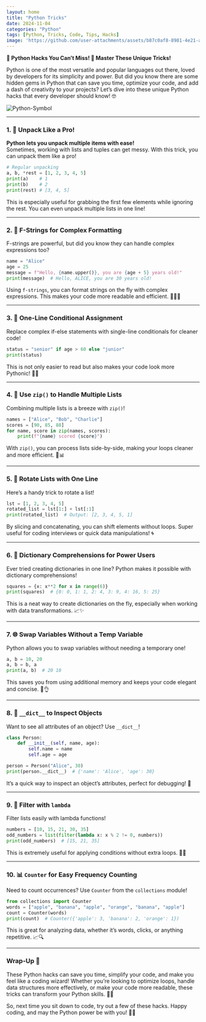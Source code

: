 ```yaml
---
layout: home
title: "Python Tricks"
date: 2024-11-04
categories: "Python"
tags: [Python, Tricks, Code, Tips, Hacks]
image: 'https://github.com/user-attachments/assets/b87c0af8-8981-4e21-ab47-c772960e483e'
---
```


**🐍 Python Hacks You Can’t Miss! 🚀 Master These Unique Tricks!**

Python is one of the most versatile and popular languages out there, loved by developers for its simplicity and power. But did you know there are some hidden gems in Python that can save you time, optimize your code, and add a dash of creativity to your projects? Let’s dive into these unique Python hacks that every developer should know! 🤓

![Python-Symbol](https://github.com/user-attachments/assets/b87c0af8-8981-4e21-ab47-c772960e483e)

---

### 1. 💫 Unpack Like a Pro!  
**Python lets you unpack multiple items with ease!**  
Sometimes, working with lists and tuples can get messy. With this trick, you can unpack them like a pro!

```python
# Regular unpacking
a, b, *rest = [1, 2, 3, 4, 5]
print(a)    # 1
print(b)    # 2
print(rest) # [3, 4, 5]
```

This is especially useful for grabbing the first few elements while ignoring the rest. You can even unpack multiple lists in one line!

---

### 2. 📜 F-Strings for Complex Formatting  
F-strings are powerful, but did you know they can handle complex expressions too?

```python
name = "Alice"
age = 25
message = f"Hello, {name.upper()}, you are {age + 5} years old!"
print(message)  # Hello, ALICE, you are 30 years old!
```

Using `f-strings`, you can format strings on the fly with complex expressions. This makes your code more readable and efficient. 🧑‍💻✨

---

### 3. 📐 One-Line Conditional Assignment  
Replace complex if-else statements with single-line conditionals for cleaner code!

```python
status = "senior" if age > 60 else "junior"
print(status)
```

This is not only easier to read but also makes your code look more Pythonic! 🐍💼

---

### 4. 🚀 Use `zip()` to Handle Multiple Lists  
Combining multiple lists is a breeze with `zip()`!

```python
names = ["Alice", "Bob", "Charlie"]
scores = [90, 85, 88]
for name, score in zip(names, scores):
    print(f"{name} scored {score}")
```

With `zip()`, you can process lists side-by-side, making your loops cleaner and more efficient. 🥇📊

---

### 5. 🔄 Rotate Lists with One Line  
Here’s a handy trick to rotate a list!

```python
lst = [1, 2, 3, 4, 5]
rotated_list = lst[1:] + lst[:1]
print(rotated_list)  # Output: [2, 3, 4, 5, 1]
```

By slicing and concatenating, you can shift elements without loops. Super useful for coding interviews or quick data manipulations! 🌀

---

### 6. 🧠 Dictionary Comprehensions for Power Users  
Ever tried creating dictionaries in one line? Python makes it possible with dictionary comprehensions!

```python
squares = {x: x**2 for x in range(6)}
print(squares)  # {0: 0, 1: 1, 2: 4, 3: 9, 4: 16, 5: 25}
```

This is a neat way to create dictionaries on the fly, especially when working with data transformations. 📈✨

---

### 7. 🌐 Swap Variables Without a Temp Variable  
Python allows you to swap variables without needing a temporary one!

```python
a, b = 10, 20
a, b = b, a
print(a, b)  # 20 10
```

This saves you from using additional memory and keeps your code elegant and concise. 🔄👌

---

### 8. 📏 `__dict__` to Inspect Objects  
Want to see all attributes of an object? Use `__dict__`!

```python
class Person:
    def __init__(self, name, age):
        self.name = name
        self.age = age

person = Person("Alice", 30)
print(person.__dict__)  # {'name': 'Alice', 'age': 30}
```

It’s a quick way to inspect an object’s attributes, perfect for debugging! 🧐

---

### 9. 🧙 Filter with `lambda`  
Filter lists easily with lambda functions!

```python
numbers = [10, 15, 21, 30, 35]
odd_numbers = list(filter(lambda x: x % 2 != 0, numbers))
print(odd_numbers)  # [15, 21, 35]
```

This is extremely useful for applying conditions without extra loops. 🧹✨

---

### 10. 📊 `Counter` for Easy Frequency Counting  
Need to count occurrences? Use `Counter` from the `collections` module!

```python
from collections import Counter
words = ["apple", "banana", "apple", "orange", "banana", "apple"]
count = Counter(words)
print(count)  # Counter({'apple': 3, 'banana': 2, 'orange': 1})
```

This is great for analyzing data, whether it’s words, clicks, or anything repetitive. 📈🔍

---

### **Wrap-Up 🥳**  
These Python hacks can save you time, simplify your code, and make you feel like a coding wizard! Whether you’re looking to optimize loops, handle data structures more effectively, or make your code more readable, these tricks can transform your Python skills. 🚀💼

So, next time you sit down to code, try out a few of these hacks. Happy coding, and may the Python power be with you! 🐍💫
